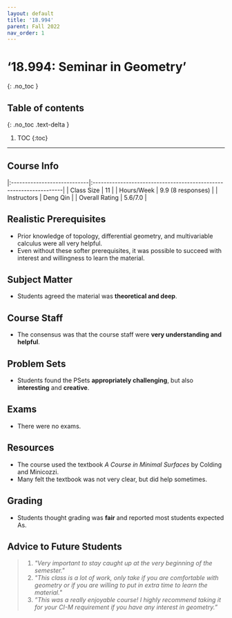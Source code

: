 ```yaml
---
layout: default
title: '18.994'
parent: Fall 2022
nav_order: 1
---
```


# ‘18.994: Seminar in Geometry’
{: .no_toc }

## Table of contents
{: .no_toc .text-delta }

1. TOC
{:toc}

---

## Course Info

|:----------------------------|:-------------------------------------------------------------------|
| Class Size    		| 11                                                           		|
| Hours/Week        	| 9.9 (8 responses)                                          	| 
| Instructors         	| Deng Qin						|
| Overall Rating	| 5.6/7.0						|

## Realistic Prerequisites
* Prior knowledge of topology, differential geometry, and multivariable calculus were all very helpful.
* Even without these softer prerequisites, it was possible to succeed with interest and willingness to learn the material.

## Subject Matter
* Students agreed the material was **theoretical and deep**.

## Course Staff
* The consensus was that the course staff were **very understanding and helpful**.

## Problem Sets
* Students found the PSets **appropriately challenging**, but also **interesting** and **creative**.

## Exams
* There were no exams.

## Resources
* The course used the textbook *A Course in Minimal Surfaces* by Colding and Minicozzi.
* Many felt the textbook was not very clear, but did help sometimes.

## Grading
* Students thought grading was **fair** and reported most students expected As. 

## Advice to Future Students
> 1. *"Very important to stay caught up at the very beginning of the semester."* 
> 2. *"This class is a lot of work, only take if you are comfortable with geometry or if you are
willing to put in extra time to learn the material."*
> 3. *”This was a really enjoyable course! I highly recommend taking it for your CI-M requirement if you have any interest in geometry.”*
